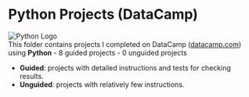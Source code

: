 # Python Projects (DataCamp)  
![Python Logo](../../assets/python.png)  
This folder contains projects I completed on DataCamp ([datacamp.com](datacamp.com)) using **Python**
    - 8 guided projects
    - 0 unguided projects

- **Guided**: projects with detailed instructions and tests for checking results.
- **Unguided**: projects with relatively few instructions.
